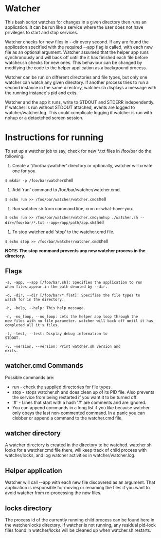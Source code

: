 # Watcher
This bash script watches for changes in a given directory then runs an application. It can be run like a service where the user does not have privileges to start and stop services.

Watcher checks for new files in --dir every second. If any are found the application specified with the required --app flag is called, with each new file as an optional argument. Watcher assumed that the helper app runs synchronously and will back off until the it has finished each file before watcher.sh checks for new ones. This behaviour can be changed by modifying the code to the helper application as a background process.

Watcher can be run on different directories and file types, but only one watcher can watch any given directory. If another process tries to run a second instance in the same directory, watcher.sh displays a message with the running instance's pid and exits.

Watcher and the app it runs, write to STDOUT and STDERR independently. If watcher is run without STDOUT attached, events are logged to watcher/watcher.log. This could complicate logging if watcher is run with nohup or a detactched screen session.

# Instructions for running
To set up a watcher job to say, check for new *.txt files in /foo/bar do the following.
1. Create a '/foo/bar/watcher' directory or optionally, watcher will create one for you. 

```$ mkdir -p /foo/bar/watcher```shell

1. Add 'run' command to /foo/bar/watcher/watcher.cmd.
 
```$ echo run >> /foo/bar/watcher/watcher.cmd```shell

1. Run watcher.sh from command line, cron or what-have-you.

```$ echo run >> /foo/bar/watcher/watcher.cmd;nohup ./watcher.sh --dir=/foo/bar/*.txt --app=/app/path/app.sh```shell

1. To stop watcher add 'stop' to the watcher.cmd file.

```$ echo stop >> /foo/bar/watcher/watcher.cmd```shell
 
**NOTE: The stop command prevents any new watcher process in the directory.**

## Flags

<code>-a, -app, --app [/foo/bar.sh]: Specifies the application to run when files appear in the path denoted by --dir.</code>

<code>-d, -dir, --dir [/foo/bar/*.flat]: Specifies the file types to watch for in the directory.</code>

<code>-h, -help, --help: This help message.</code>

<code>-n, -no_loop, --no_loop: Lets the helper app loop through the new files with no file parameter. watcher will back off until it has completed all it's files.</code>

<code>-t, -test, --test: Display debug information to STDOUT.</code>

<code>-v, -version, --version: Print watcher.sh version and exits.</code>


## watcher.cmd Commands
Possible commands are:
* run - check the supplied directories for file types.
* stop - stops watcher.sh and does clean up of its PID file. Also prevents the service from being restarted if you want it to be turned off.
* '#' - Lines that start with a hash '#' are comments and are ignored.
* You can append commands in a long list if you like because watcher only obeys the last non-commented command. In a panic you can clobber or append a command to the watcher.cmd file.

## watcher directory
A watcher directory is created in the directory to be watched. watcher.sh looks for a watcher.cmd file there, will keep track of child process with watcher/locks, and log watcher activities in watcher/watcher.log.

## Helper application
Watcher will call --app with each new file discovered as an argument. That application is responsible for moving or renaming the files if you want to avoid watcher from re-processing the new files.

## locks directory
The process id of the currently running child process can be found here in the watcher/locks directory. If watcher is not running, any residual pid-lock files found in watcher/locks will be cleaned up when watcher.sh restarts.
